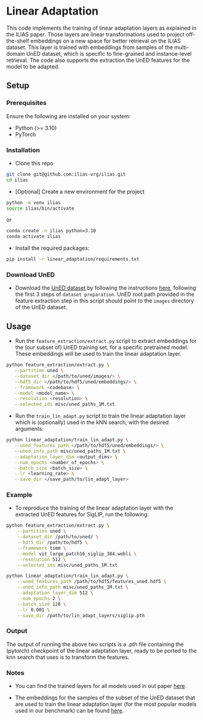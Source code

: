 # Linear Adaptation

This code implements the training of linear adaptation layers as explained in the ILIAS paper.
Those layers are linear transformations used to project off-the-shelf embeddings on a new space for better retrieval on the ILIAS dataset.
This layer is trained with embeddings from samples of the multi-domain UnED dataset, which is specific to fine-grained and instance-level retrieval.
The code also supports the extraction the UnED features for the model to be adapted.

## Setup

### Prerequisites

Ensure the following are installed on your system:

* Python (>= 3.10)
* PyTorch

### Installation

* Clone this repo

```bash
git clone git@github.com:ilias-vrg/ilias.git
cd ilias
```

* [Optional] Create a new environment for the project

```bash
python -m venv ilias
source ilias/bin/activate
```

or

```bash
conda create -n ilias python=3.10
conda activate ilias
```

* Install the required packages:

```bash
pip install -r linear_adaptation/requirements.txt
```

### Download UnED

* Download the [UnED dataset](https://cmp.felk.cvut.cz/univ_emb/#dataset) by following the instructions [here](https://github.com/nikosips/Universal-Image-Embeddings?tab=readme-ov-file#dataset-preparation), following the first 3 steps of `dataset preparation`. UnED root path provided in the feature extraction step in this script should point to the `images` directory of the UnED dataset.

## Usage

* Run the `feature_extraction/extract.py` script to extract embeddings for the (our subset of) UnED training set, for a specific pretrained model.
These embeddings will be used to train the linear adaptation layer.

```bash
python feature_extraction/extract.py \
   --partition uned \
   --dataset_dir </path/to/uned/images/> \
   --hdf5_dir </path/to/hdf5/uned/embeddings/> \
   --framework <codebase> \
   --model <model_name> \
   --resolution <resolution> \
   --selected_ids misc/uned_paths_1M.txt
```

* Run the `train_lin_adapt.py` script to train the linear adaptation layer which is (optionally) used in the kNN search, with the desired arguments:

```bash
python linear_adaptation/train_lin_adapt.py \
   --uned_features_path </path/to/hdf5/uned/embeddings/> \
   --uned_info_path misc/uned_paths_1M.txt \
   --adaptation_layer_dim <output_dims> \
   --num_epochs <number_of_epochs> \
   --batch_size <batch_size> \
   --lr <learning_rate> \
   --save_dir </save_path/to/lin_adapt_layer>
```

### Example

* To reproduce the training of the linear adaptation layer with the extracted UnED features for SigLIP, run the following:

```bash
python feature_extraction/extract.py \
    --partition uned \
    --dataset_dir /path/to/uned/ \
    --hdf5_dir /path/to/hdf5 \
    --framework timm \
    --model vit_large_patch16_siglip_384.webli \
    --resolution 512 \
    --selected_ids misc/uned_paths_1M.txt
```

```bash
python linear_adaptation/train_lin_adapt.py \
    --uned_features_path /path/to/hdf5/features_uned.hdf5 \
    --uned_info_path misc/uned_paths_1M.txt \
    --adaptation_layer_dim 512 \
    --num_epochs 2 \
    --batch_size 128 \
    --lr 0.001 \
    --save_dir /path/to/lin_adapt_layers/siglip.pth
```

### Output

The output of running the above two scripts is a .pth file containing the (pytorch) checkpoint of the linear adaptation layer, ready to be ported to the knn search that uses is to transform the features.

### Notes

* You can find the trained layers for all models used in out paper [here](https://vrg.fel.cvut.cz/ilias_data/lin_adapt_layers/).

* The embeddings for the samples of the subset of the UnED dataset that are used to train the linear adaptation layer (for the most popular models used in our benchmark) can be found [here](https://vrg.fel.cvut.cz/ilias_data/features/).
